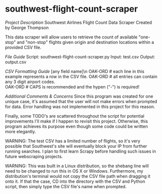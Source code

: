 # southwest-flight-count-scraper

*Project Description*
Southwest Airlines Flight Count Data Scraper
Created by George Thompson

This data scraper will allow users to retrieve the count of available "one-stop" and "non-stop"
flights given origin and destination locations within a provided CSV file.

*File Guide*
Script: southwest-flight-count-scraper.py
Input: test.csv
Output: output.csv

*CSV Formatting Guide*
[any field name]\n
OAK-ORD           # each line in this example represents a row in the CSV file.
OAK-ORD           # all entries can contain any 3 digit airport codes.             
OAK-ORD           # CAPS is recommended and the hypen ("-") is required!


*Additional Comments & Concerns*
Since this program was created for one unique case, it's assumed that the user will not make errors
when prompted for data. Error handling was not implemented in this project for this reason.

Finally, some TODO's are scattered throughout the script for potential improvements I'll make if I
happen to revisit this project. Otherwise, this program achieves its purpose even though some code
could be written more elegantly.

WARNING: The test CSV has a limited number of flights, so it's very possible that Southwest's site
will eventually block your IP from further running searches. I plan to first learn Scrapy before 
handling such issues in future webscraping projects.

WARNING: This was built in a Linux distribution, so the shebang line will need to be changed to run
this in OS X or Windows. Furthermore, my distribution's terminal would not copy the CSV file path
when dragging it onto it. If that the case, CD into the directory with the CSV and Python script,
then simply type the CSV file's name when prompted.
